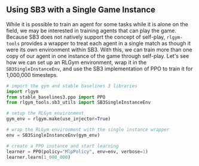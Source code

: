 ## Using SB3 with a Single Game Instance

While it is possible to train an agent for some tasks while it is alone on the field, we may be interested in training agents that can play the game. Because SB3 does not natively support the concept of self-play, `rlgym-tools` provides a wrapper 
to treat each agent in a single match as though it were its own environment within SB3. With this, we can train more than one copy of our agent in one instance of the game through self-play. Let's see how we can set up an RLGym environment, wrap it in the `SB3SingleInstanceEnv`, 
and use the SB3 implementation of PPO to train it for 1,000,000 timesteps.

```python
# import the gym and stable baselines 3 libraries
import rlgym
from stable_baselines3.ppo import PPO
from rlgym_tools.sb3_utils import SB3SingleInstanceEnv

# setup the RLGym environment
gym_env = rlgym.make(use_injector=True)

# wrap the RLGym environment with the single instance wrapper
env = SB3SingleInstanceEnv(gym_env)

# create a PPO instance and start learning
learner = PPO(policy="MlpPolicy", env=env, verbose=1)
learner.learn(1_000_000)
```